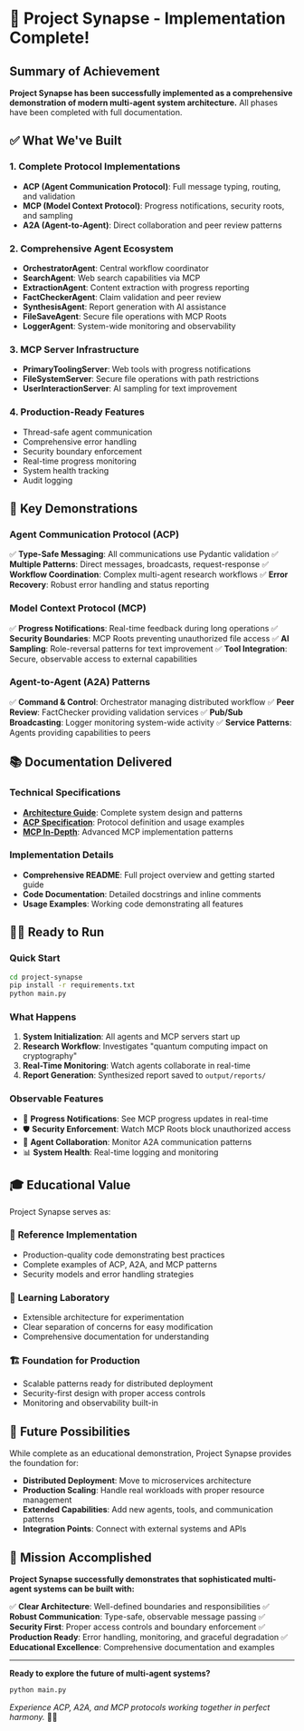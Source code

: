 # 🎉 Project Synapse - Implementation Complete!

## Summary of Achievement

**Project Synapse has been successfully implemented as a comprehensive demonstration of modern multi-agent system architecture.** All phases have been completed with full documentation.

## ✅ What We've Built

### 1. Complete Protocol Implementations
- **ACP (Agent Communication Protocol)**: Full message typing, routing, and validation
- **MCP (Model Context Protocol)**: Progress notifications, security roots, and sampling
- **A2A (Agent-to-Agent)**: Direct collaboration and peer review patterns

### 2. Comprehensive Agent Ecosystem
- **OrchestratorAgent**: Central workflow coordinator
- **SearchAgent**: Web search capabilities via MCP
- **ExtractionAgent**: Content extraction with progress reporting
- **FactCheckerAgent**: Claim validation and peer review
- **SynthesisAgent**: Report generation with AI assistance
- **FileSaveAgent**: Secure file operations with MCP Roots
- **LoggerAgent**: System-wide monitoring and observability

### 3. MCP Server Infrastructure
- **PrimaryToolingServer**: Web tools with progress notifications
- **FileSystemServer**: Secure file operations with path restrictions
- **UserInteractionServer**: AI sampling for text improvement

### 4. Production-Ready Features
- Thread-safe agent communication
- Comprehensive error handling
- Security boundary enforcement
- Real-time progress monitoring
- System health tracking
- Audit logging

## 🎯 Key Demonstrations

### Agent Communication Protocol (ACP)
✅ **Type-Safe Messaging**: All communications use Pydantic validation
✅ **Multiple Patterns**: Direct messages, broadcasts, request-response
✅ **Workflow Coordination**: Complex multi-agent research workflows
✅ **Error Recovery**: Robust error handling and status reporting

### Model Context Protocol (MCP)
✅ **Progress Notifications**: Real-time feedback during long operations
✅ **Security Boundaries**: MCP Roots preventing unauthorized file access
✅ **AI Sampling**: Role-reversal patterns for text improvement
✅ **Tool Integration**: Secure, observable access to external capabilities

### Agent-to-Agent (A2A) Patterns
✅ **Command & Control**: Orchestrator managing distributed workflow
✅ **Peer Review**: FactChecker providing validation services
✅ **Pub/Sub Broadcasting**: Logger monitoring system-wide activity
✅ **Service Patterns**: Agents providing capabilities to peers

## 📚 Documentation Delivered

### Technical Specifications
- **[Architecture Guide](docs/ARCHITECTURE.md)**: Complete system design and patterns
- **[ACP Specification](docs/ACP_SPEC.md)**: Protocol definition and usage examples
- **[MCP In-Depth](docs/MCP_IN_DEPTH.md)**: Advanced MCP implementation patterns

### Implementation Details
- **Comprehensive README**: Full project overview and getting started guide
- **Code Documentation**: Detailed docstrings and inline comments
- **Usage Examples**: Working code demonstrating all features

## 🏃‍♂️ Ready to Run

### Quick Start
```bash
cd project-synapse
pip install -r requirements.txt
python main.py
```

### What Happens
1. **System Initialization**: All agents and MCP servers start up
2. **Research Workflow**: Investigates "quantum computing impact on cryptography"
3. **Real-Time Monitoring**: Watch agents collaborate in real-time
4. **Report Generation**: Synthesized report saved to `output/reports/`

### Observable Features
- 🔄 **Progress Notifications**: See MCP progress updates in real-time
- 🛡️ **Security Enforcement**: Watch MCP Roots block unauthorized access
- 🤝 **Agent Collaboration**: Monitor A2A communication patterns
- 📊 **System Health**: Real-time logging and monitoring

## 🎓 Educational Value

Project Synapse serves as:

### 📖 **Reference Implementation**
- Production-quality code demonstrating best practices
- Complete examples of ACP, A2A, and MCP patterns
- Security models and error handling strategies

### 🧪 **Learning Laboratory**
- Extensible architecture for experimentation
- Clear separation of concerns for easy modification
- Comprehensive documentation for understanding

### 🏗️ **Foundation for Production**
- Scalable patterns ready for distributed deployment
- Security-first design with proper access controls
- Monitoring and observability built-in

## 🔮 Future Possibilities

While complete as an educational demonstration, Project Synapse provides the foundation for:

- **Distributed Deployment**: Move to microservices architecture
- **Production Scaling**: Handle real workloads with proper resource management
- **Extended Capabilities**: Add new agents, tools, and communication patterns
- **Integration Points**: Connect with external systems and APIs

## 🎉 Mission Accomplished

**Project Synapse successfully demonstrates that sophisticated multi-agent systems can be built with:**

✅ **Clear Architecture**: Well-defined boundaries and responsibilities
✅ **Robust Communication**: Type-safe, observable message passing
✅ **Security First**: Proper access controls and boundary enforcement
✅ **Production Ready**: Error handling, monitoring, and graceful degradation
✅ **Educational Excellence**: Comprehensive documentation and examples

---

**Ready to explore the future of multi-agent systems?**

```bash
python main.py
```

*Experience ACP, A2A, and MCP protocols working together in perfect harmony.* 🧠✨
